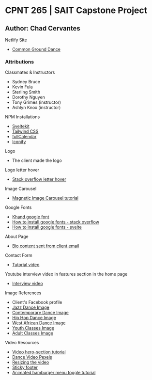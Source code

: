 # CPNT 265 | SAIT Capstone Project

## Author: Chad Cervantes

Netlify Site
- [Common Ground Dance](https://commongrounddance.netlify.app/)

### Attributions 
Classmates & Instructors
- Sydney Bruce
- Kevin Fula
- Sterling Smith
- Dorothy Nguyen 
- Tony Grimes (instructor) 
- Ashlyn Knox (instructor)

NPM Installations 
- [Sveltekit](https://kit.svelte.dev/docs/creating-a-project)
- [Tailwind CSS](https://tailwindcss.com/docs/guides/sveltekit)
- [fullCalendar](https://fullcalendar.io/)
- [Iconify](https://iconify.design/docs/icon-components/svelte/) 

Logo
- The client made the logo

Logo letter hover 

- [Stack overflow letter hover](https://stackoverflow.com/questions/24342262/changing-text-color-on-hover-using-css)

Image Carousel 
- [Magnetic Image Carousel tutorial](https://www.youtube.com/watch?v=YqSLxkFuQp0)

Google Fonts
- [Khand google font](https://fonts.google.com/specimen/Khand?query=khand&noto.query=khand)
- [How to install google fonts - stack overflow](https://stackoverflow.com/questions/59605327/how-do-you-load-and-use-a-custom-font-in-svelte)
- [How to install google fonts - svelte](https://svelte.dev/repl/74da3ada2caa4a288b5122de8cbb7768?version=3.14.1)

About Page 
- [Bio content sent from client email](https://mail.google.com/mail/u/0/?ui=2&ik=a94526a709&view=lg&permmsgid=msg-f:1784408698470189586) 

Contact Form
- [Tutorial video](https://www.youtube.com/watch?v=dy1xpf5Ugno)

Youtube interview video in features section in the home page
- [Interview video](https://www.youtube.com/watch?v=KlaMIRcy4lo&t=20s)

Image References
- Client's Facebook profile
- [Jazz Dance Image](https://www.pexels.com/photo/adult-art-ballerina-ballet-209948/)
- [Contemporary Dance Image](https://www.pexels.com/photo/woman-wearing-hijab-dancing-7817353/)
- [Hip Hop Dance Image](https://www.pexels.com/photo/man-performing-hip-hop-dance-2820896/)
- [West African Dance Image](https://www.pexels.com/photo/ethnic-male-performing-dance-to-people-4518778/)
- [Youth Classes Image](https://www.pexels.com/photo/3-women-in-white-tank-top-and-white-shorts-standing-on-white-floor-7318764/)
- [Adult Classes Image](https://www.pexels.com/photo/3-women-dancing-on-brown-wooden-floor-8957645/)

Video Resources
- [Video hero-section tutorial](https://www.youtube.com/watch?v=Jq_Zebxa-YI)
- [Dance Video Pexels](https://www.pexels.com/video/women-dancing-for-a-dance-video-7975419/)
- [Resizing the video](https://www.youtube.com/watch?v=9yAStvszXh8)
- [Sticky footer](https://www.youtube.com/shorts/dXRLxd4IZC4)
- [Animated hamburger menu toggle tutorial](https://www.youtube.com/watch?v=fWzKPUUQdQY)
